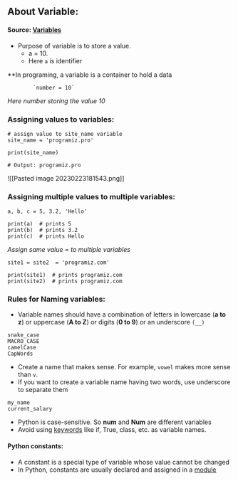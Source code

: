 ## About Variable:

#### Source: [Variables](https://www.programiz.com/python-programming/variables-constants-literals)

* Purpose of variable is to store a value. 
	* a = 10.
	* Here `a` is identifier

**In programing, a variable is a container to hold a data

			`number = 10`
*Here number storing the value 10*


### Assigning values to variables:

```
# assign value to site_name variable
site_name = 'programiz.pro'

print(site_name)

# Output: programiz.pro

```

![[Pasted image 20230223181543.png]]


### Assigning multiple values to multiple variables:

```
a, b, c = 5, 3.2, 'Hello'

print(a)  # prints 5
print(b)  # prints 3.2
print(c)  # prints Hello 
```

*Assign same value = to multiple variables*
```
site1 = site2  = 'programiz.com'

print(site1)  # prints programiz.com
print(site2)  # prints programiz.com
```


### Rules for Naming variables:

* Variable names should have a combination of letters in lowercase (**a to z**) or uppercase (**A to Z**) or digits (**0 to 9**) or an underscore `(__)`
```
snake_case
MACRO_CASE
camelCase
CapWords
```

* Create a name that makes sense. For example, `vowel` makes more sense than `v`.
* If you want to create a variable name having two words, use underscore to separate them
```
my_name
current_salary
```
* Python is case-sensitive. So **num** and **Num** are different variables
*  Avoid using [keywords](https://www.programiz.com/python-programming/keywords-identifier) like if, True, class, etc. as variable names.

#### Python constants:

* A constant is a special type of variable whose value cannot be changed
* In Python, constants are usually declared and assigned in a [module](https://www.programiz.com/python-programming/modules)
